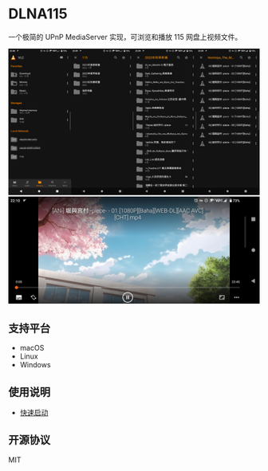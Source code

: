 # DLNA115

一个极简的 UPnP MediaServer 实现，可浏览和播放 115 网盘上视频文件。

![Discovery&Browse](docs/screenshot-1_4.png)
![Play](docs/screenshot-5.png)

## 支持平台

* macOS
* Linux
* Windows

## 使用说明

* [快速启动](https://github.com/deadblue/dlna115/wiki/Quick-Start)


## 开源协议

MIT
